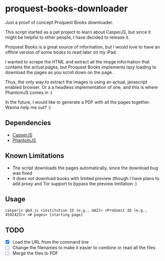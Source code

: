 proquest-books-downloader
=======================

Just a proof of concept Proquest Books downloader.

This script started as a pet project to learn about CasperJS, but since it might be helpful to other people, I have decided to release it.

Proquest Books is a great source of information, but I would love to have an offline version of some books to read later on my iPad.

I wanted to scrape the HTML and extract all the image information that contains the actual pages, but Proquest Books implements lazy loading to download the pages as you scroll down on the page.

Thus, the only way to extract the images is using an actual, javascript enabled browser. Or a a headless implementation of one, and this is where PhantomJS comes in :)

In the future, I would like to generate a PDF with all the pages together. Wanna help me out? :)

Dependencies
------------

- [CapserJS](http://casperjs.org/)
- [PhantomJS](http://phantomjs.org/)

Known Limitations
-----------------

- The script downloads the pages automatically, since the download bug was fixed
- It does not download books with limited preview (though I have plans to add proxy and Tor support to bypass the preview limitation :)

Usage
-----

`casperjs gbd.js <institution ID (e.g., UAZ)> <ProQuest ID (e.g., 4592423)> <# pages> [starting page]`

TODO
----
- [X] Load the URL from the command line
- [ ] Change the filenames to make it easier to combine or read all the files
- [ ] Merge the files to PDF
